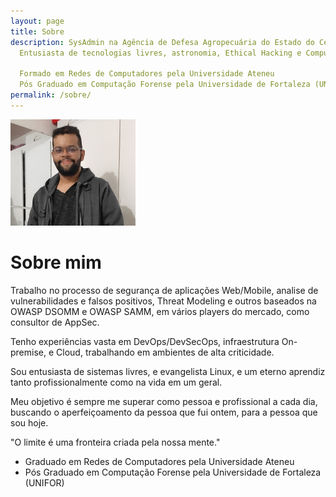 ```yaml
---
layout: page
title: Sobre
description: SysAdmin na Agência de Defesa Agropecuária do Estado do Ceará,
  Entusiasta de tecnologias livres, astronomia, Ethical Hacking e Computer Forensics.

  Formado em Redes de Computadores pela Universidade Ateneu
  Pós Graduado em Computação Forense pela Universidade de Fortaleza (UNIFOR)
permalink: /sobre/
---
```


<img class="img-rounded" src="/assets/img/uploads/profile.png" alt="Cristiano Henrique" width="200">

# Sobre mim
Trabalho no processo de segurança de aplicações Web/Mobile, analise de vulnerabilidades e falsos positivos, Threat Modeling e outros baseados na OWASP DSOMM e OWASP SAMM, em vários players do mercado, como consultor de AppSec.

Tenho experiências vasta em DevOps/DevSecOps, infraestrutura On-premise, e Cloud, trabalhando em ambientes de alta criticidade.

Sou entusiasta de sistemas livres, e evangelista Linux, e um eterno aprendiz tanto profissionalmente como na vida em um geral.

Meu objetivo é sempre me superar como pessoa e profissional a cada dia, buscando o aperfeiçoamento da pessoa que fui ontem, para a pessoa que sou hoje.

"O limite é uma fronteira criada pela nossa mente."

- Graduado em Redes de Computadores pela Universidade Ateneu
- Pós Graduado em Computação Forense pela Universidade de Fortaleza (UNIFOR)
